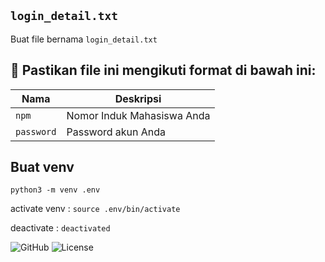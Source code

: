 ## `login_detail.txt`

Buat file bernama `login_detail.txt`

## 📄 Pastikan file ini mengikuti format di bawah ini:

| Nama       | Deskripsi                  |
| ---------- | -------------------------- |
| `npm`      | Nomor Induk Mahasiswa Anda |
| `password` | Password akun Anda         |

## Buat venv

`python3 -m venv .env`

activate venv :
`source .env/bin/activate`

deactivate :
`deactivated`

![GitHub](https://img.shields.io/github/languages/top/username/repository?style=flat-square) ![License](https://img.shields.io/badge/license-MIT-brightgreen)

